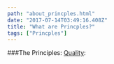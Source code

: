 ```yaml
---
path: "about_princples.html"
date: "2017-07-14T03:49:16.408Z"
title: "What are Princples?"
tags: ["Princples"]
---
```


###The Principles:
[Quality](swerve.netlify.com/quality.html):
